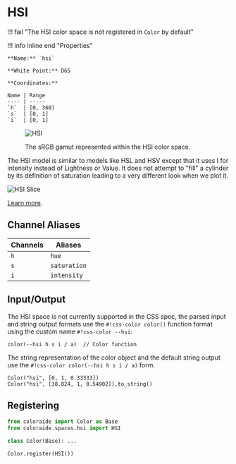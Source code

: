 # HSI

!!! fail "The HSI color space is not registered in `Color` by default"

<div class="info-container" markdown>
!!! info inline end "Properties"

    **Name:** `hsi`

    **White Point:** D65

    **Coordinates:**

    Name | Range
    ---- | -----
    `h`  | [0, 360)
    `s`  | [0, 1]
    `i`  | [0, 1]

<figure markdown>

![HSI](../images/hsi-3d.png)

<figcaption markdown>
The sRGB gamut represented within the HSI color space.
</figcaption>
</figure>

The HSI model is similar to models like HSL and HSV except that it uses I for intensity instead of Lightness or Value.
It does not attempt to "fill" a cylinder by its definition of saturation leading to a very different look when we plot
it.

![HSI Slice](../images/hsi-slice.png)

[Learn more](https://en.wikipedia.org/wiki/HSL_and_HSV#HSI_to_RGB).
</div>

## Channel Aliases

Channels | Aliases
-------- | -------
`h`      | `hue`
`s`      | `saturation`
`i`      | `intensity`

## Input/Output

The HSI space is not currently supported in the CSS spec, the parsed input and string output formats use the
`#!css-color color()` function format using the custom name `#!css-color --hsi`:

```css-color
color(--hsi h s i / a)  // Color function
```

The string representation of the color object and the default string output use the
`#!css-color color(--hsi h s i / a)` form.

```playground
Color("hsi", [0, 1, 0.33333])
Color("hsi", [38.824, 1, 0.54902]).to_string()
```

## Registering

```py
from coloraide import Color as Base
from coloraide.spaces.hsi import HSI

class Color(Base): ...

Color.register(HSI())
```
